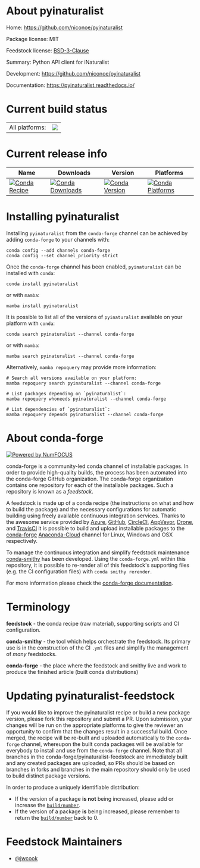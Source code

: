 About pyinaturalist
===================

Home: https://github.com/niconoe/pyinaturalist

Package license: MIT

Feedstock license: [BSD-3-Clause](https://github.com/conda-forge/pyinaturalist-feedstock/blob/main/LICENSE.txt)

Summary: Python API client for iNaturalist

Development: https://github.com/niconoe/pyinaturalist

Documentation: https://pyinaturalist.readthedocs.io/

Current build status
====================


<table><tr><td>All platforms:</td>
    <td>
      <a href="https://dev.azure.com/conda-forge/feedstock-builds/_build/latest?definitionId=12568&branchName=main">
        <img src="https://dev.azure.com/conda-forge/feedstock-builds/_apis/build/status/pyinaturalist-feedstock?branchName=main">
      </a>
    </td>
  </tr>
</table>

Current release info
====================

| Name | Downloads | Version | Platforms |
| --- | --- | --- | --- |
| [![Conda Recipe](https://img.shields.io/badge/recipe-pyinaturalist-green.svg)](https://anaconda.org/conda-forge/pyinaturalist) | [![Conda Downloads](https://img.shields.io/conda/dn/conda-forge/pyinaturalist.svg)](https://anaconda.org/conda-forge/pyinaturalist) | [![Conda Version](https://img.shields.io/conda/vn/conda-forge/pyinaturalist.svg)](https://anaconda.org/conda-forge/pyinaturalist) | [![Conda Platforms](https://img.shields.io/conda/pn/conda-forge/pyinaturalist.svg)](https://anaconda.org/conda-forge/pyinaturalist) |

Installing pyinaturalist
========================

Installing `pyinaturalist` from the `conda-forge` channel can be achieved by adding `conda-forge` to your channels with:

```
conda config --add channels conda-forge
conda config --set channel_priority strict
```

Once the `conda-forge` channel has been enabled, `pyinaturalist` can be installed with `conda`:

```
conda install pyinaturalist
```

or with `mamba`:

```
mamba install pyinaturalist
```

It is possible to list all of the versions of `pyinaturalist` available on your platform with `conda`:

```
conda search pyinaturalist --channel conda-forge
```

or with `mamba`:

```
mamba search pyinaturalist --channel conda-forge
```

Alternatively, `mamba repoquery` may provide more information:

```
# Search all versions available on your platform:
mamba repoquery search pyinaturalist --channel conda-forge

# List packages depending on `pyinaturalist`:
mamba repoquery whoneeds pyinaturalist --channel conda-forge

# List dependencies of `pyinaturalist`:
mamba repoquery depends pyinaturalist --channel conda-forge
```


About conda-forge
=================

[![Powered by
NumFOCUS](https://img.shields.io/badge/powered%20by-NumFOCUS-orange.svg?style=flat&colorA=E1523D&colorB=007D8A)](https://numfocus.org)

conda-forge is a community-led conda channel of installable packages.
In order to provide high-quality builds, the process has been automated into the
conda-forge GitHub organization. The conda-forge organization contains one repository
for each of the installable packages. Such a repository is known as a *feedstock*.

A feedstock is made up of a conda recipe (the instructions on what and how to build
the package) and the necessary configurations for automatic building using freely
available continuous integration services. Thanks to the awesome service provided by
[Azure](https://azure.microsoft.com/en-us/services/devops/), [GitHub](https://github.com/),
[CircleCI](https://circleci.com/), [AppVeyor](https://www.appveyor.com/),
[Drone](https://cloud.drone.io/welcome), and [TravisCI](https://travis-ci.com/)
it is possible to build and upload installable packages to the
[conda-forge](https://anaconda.org/conda-forge) [Anaconda-Cloud](https://anaconda.org/)
channel for Linux, Windows and OSX respectively.

To manage the continuous integration and simplify feedstock maintenance
[conda-smithy](https://github.com/conda-forge/conda-smithy) has been developed.
Using the ``conda-forge.yml`` within this repository, it is possible to re-render all of
this feedstock's supporting files (e.g. the CI configuration files) with ``conda smithy rerender``.

For more information please check the [conda-forge documentation](https://conda-forge.org/docs/).

Terminology
===========

**feedstock** - the conda recipe (raw material), supporting scripts and CI configuration.

**conda-smithy** - the tool which helps orchestrate the feedstock.
                   Its primary use is in the construction of the CI ``.yml`` files
                   and simplify the management of *many* feedstocks.

**conda-forge** - the place where the feedstock and smithy live and work to
                  produce the finished article (built conda distributions)


Updating pyinaturalist-feedstock
================================

If you would like to improve the pyinaturalist recipe or build a new
package version, please fork this repository and submit a PR. Upon submission,
your changes will be run on the appropriate platforms to give the reviewer an
opportunity to confirm that the changes result in a successful build. Once
merged, the recipe will be re-built and uploaded automatically to the
`conda-forge` channel, whereupon the built conda packages will be available for
everybody to install and use from the `conda-forge` channel.
Note that all branches in the conda-forge/pyinaturalist-feedstock are
immediately built and any created packages are uploaded, so PRs should be based
on branches in forks and branches in the main repository should only be used to
build distinct package versions.

In order to produce a uniquely identifiable distribution:
 * If the version of a package **is not** being increased, please add or increase
   the [``build/number``](https://docs.conda.io/projects/conda-build/en/latest/resources/define-metadata.html#build-number-and-string).
 * If the version of a package **is** being increased, please remember to return
   the [``build/number``](https://docs.conda.io/projects/conda-build/en/latest/resources/define-metadata.html#build-number-and-string)
   back to 0.

Feedstock Maintainers
=====================

* [@jwcook](https://github.com/jwcook/)

